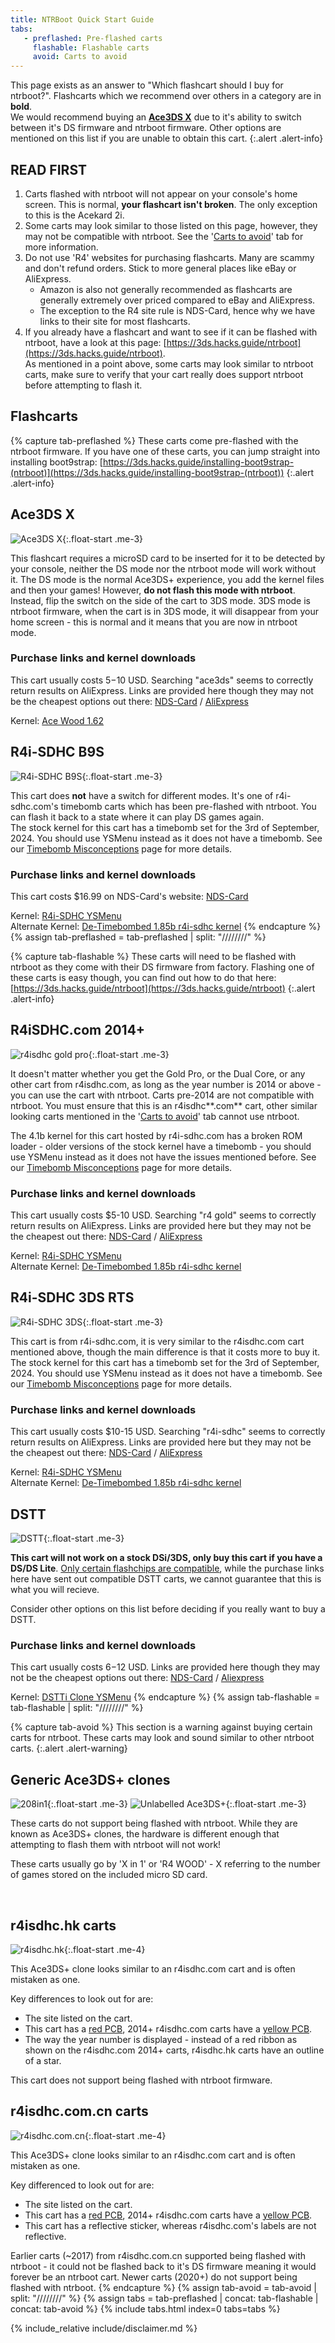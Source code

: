 ```yaml
---
title: NTRBoot Quick Start Guide
tabs:
   - preflashed: Pre-flashed carts
     flashable: Flashable carts
     avoid: Carts to avoid
---
```


This page exists as an answer to "Which flashcart should I buy for ntrboot?". Flashcarts which we recommend over others in a category are in **bold**. <br/>
We would recommend buying an **[Ace3DS X](?tab=preflashed#ace3ds-x)** due to it's ability to switch between it's DS firmware and ntrboot firmware. Other options are mentioned on this list if you are unable to obtain this cart.
{:.alert .alert-info}

## READ FIRST

1. Carts flashed with ntrboot will not appear on your console's home screen. This is normal, **your flashcart isn't broken**. The only exception to this is the Acekard 2i.
1. Some carts may look similar to those listed on this page, however, they may not be compatible with ntrboot. See the '[Carts to avoid](?tab=avoid)' tab for more information.
1. Do not use 'R4' websites for purchasing flashcarts. Many are scammy and don't refund orders. Stick to more general places like eBay or AliExpress.
   - Amazon is also not generally recommended as flashcarts are generally extremely over priced compared to eBay and AliExpress.
   - The exception to the R4 site rule is NDS-Card, hence why we have links to their site for most flashcarts.
1. If you already have a flashcart and want to see if it can be flashed with ntrboot, have a look at this page: [https://3ds.hacks.guide/ntrboot](https://3ds.hacks.guide/ntrboot). <br/>As mentioned in a point above, some carts may look similar to ntrboot carts, make sure to verify that your cart really does support ntrboot before attempting to flash it.

## Flashcarts

{% capture tab-preflashed %}
These carts come pre-flashed with the ntrboot firmware. If you have one of these carts, you can jump straight into installing boot9strap: [https://3ds.hacks.guide/installing-boot9strap-(ntrboot)](https://3ds.hacks.guide/installing-boot9strap-(ntrboot))
{:.alert .alert-info}

## **Ace3DS X**
![Ace3DS X](/assets/images/ds_carts/ace3dsx.png){:.float-start .me-3} 

This flashcart requires a microSD card to be inserted for it to be detected by your console, neither the DS mode nor the ntrboot mode will work without it. The DS mode is the normal Ace3DS+ experience, you add the kernel files and then your games! However, **do not flash this mode with ntrboot**. Instead, flip the switch on the side of the cart to 3DS mode. 3DS mode is ntrboot firmware, when the cart is in 3DS mode, it will disappear from your home screen - this is normal and it means that you are now in ntrboot mode.

### Purchase links and kernel downloads

This cart usually costs $5-$10 USD. Searching "ace3ds" seems to correctly return results on AliExpress. Links are provided here though they may not be the cheapest options out there: [NDS-Card](https://www.nds-card.com/ProShow.asp?ProID=575) / [AliExpress](https://www.aliexpress.com/item/1005005337644588.html)

Kernel: [Ace Wood 1.62](https://flashcard-archive.ds-homebrew.com/Ace3DS+_R4iLS/Ace3DS+_R4iLS_Wood_R4_1.62.zip) 

## R4i-SDHC B9S
![R4i-SDHC B9S](/assets/images/ds_carts/r4i-sdhc_b9s.png){:.float-start .me-3} 

This cart does **not** have a switch for different modes. It's one of r4i-sdhc.com's timebomb carts which has been pre-flashed with ntrboot. You can flash it back to a state where it can play DS games again. <br/>The stock kernel for this cart has a timebomb set for the 3rd of September, 2024. You should use YSMenu instead as it does not have a timebomb. See our [Timebomb Misconceptions](ds-timebomb) page for more details.

### Purchase links and kernel downloads

This cart costs $16.99 on NDS-Card's website: [NDS-Card](https://www.nds-card.com/ProShow.asp?ProID=574)

Kernel: [R4i-SDHC YSMenu](https://gbatemp.net/threads/retrogamefan-updates-releases.267243/)<br/>
Alternate Kernel: [De-Timebombed 1.85b r4i-sdhc kernel](https://github.com/DS-Homebrew/flashcard-archive/raw/archive/files/YSMenu/DEMON_common/r4i-sdhc.com_DEMON_1.85b-no-timebomb.zip)
{% endcapture %}
{% assign tab-preflashed = tab-preflashed | split: "////////" %}

{% capture tab-flashable %}
These carts will need to be flashed with ntrboot as they come with their DS firmware from factory. Flashing one of these carts is easy though, you can find out how to do that here: [https://3ds.hacks.guide/ntrboot](https://3ds.hacks.guide/ntrboot)
{:.alert .alert-info}

## **R4iSDHC.com 2014+**
![r4isdhc gold pro](/assets/images/ds_carts/r4isdhc_com_front.png){:.float-start .me-3} 

It doesn't matter whether you get the Gold Pro, or the Dual Core, or any other cart from r4isdhc.com, as long as the year number is 2014 or above - you can use the cart with ntrboot. Carts pre-2014 are not compatible with ntrboot. You must ensure that this is an r4isdhc**.com** cart, other similar looking carts mentioned in the '[Carts to avoid](?tab=avoid)' tab cannot use ntrboot. 

The 4.1b kernel for this cart hosted by r4i-sdhc.com has a broken ROM loader - older versions of the stock kernel have a timebomb - you should use YSMenu instead as it does not have the issues mentioned before. See our [Timebomb Misconceptions](ds-timebomb) page for more details.

### Purchase links and kernel downloads

This cart usually costs $5-10 USD. Searching "r4 gold" seems to correctly return results on AliExpress. Links are provided here but they may not be the cheapest out there: [NDS-Card](https://www.nds-card.com/ProShow.asp?ProID=490) / [AliExpress](https://www.aliexpress.com/item/1005002010753427.html)

Kernel: [R4i-SDHC YSMenu](https://gbatemp.net/threads/retrogamefan-updates-releases.267243/)<br/>
Alternate Kernel: [De-Timebombed 1.85b r4i-sdhc kernel](https://github.com/DS-Homebrew/flashcard-archive/raw/archive/files/YSMenu/DEMON_common/r4i-sdhc.com_DEMON_1.85b-no-timebomb.zip)

## R4i-SDHC 3DS RTS
![R4i-SDHC 3DS](/assets/images/ds_carts/r4i-sdhc_3ds_rts.png){:.float-start .me-3}   

This cart is from r4i-sdhc.com, it is very similar to the r4isdhc.com cart mentioned above, though the main difference is that it costs more to buy it. <br/>The stock kernel for this cart has a timebomb set for the 3rd of September, 2024. You should use YSMenu instead as it does not have a timebomb. See our [Timebomb Misconceptions](ds-timebomb) page for more details.

### Purchase links and kernel downloads

This cart usually costs $10-15 USD. Searching "r4i-sdhc" seems to correctly return results on AliExpress. Links are provided here but they may not be the cheapest out there: [NDS-Card](https://www.nds-card.com/ProShow.asp?ProID=146) / [AliExpress](https://www.aliexpress.com/item/1005005714399106.html)

Kernel: [R4i-SDHC YSMenu](https://gbatemp.net/threads/retrogamefan-updates-releases.267243/)<br/>
Alternate Kernel: [De-Timebombed 1.85b r4i-sdhc kernel](https://github.com/DS-Homebrew/flashcard-archive/raw/archive/files/YSMenu/DEMON_common/r4i-sdhc.com_DEMON_1.85b-no-timebomb.zip)

## DSTT
![DSTT](/assets/images/ds_carts/dstt.png){:.float-start .me-3}   

**This cart will not work on a stock DSi/3DS, only buy this cart if you have a DS/DS Lite**. [Only certain flashchips are compatible](https://gist.github.com/aspargas2/fa2a70aed3a7fe33f1f10bc264d9fab6), while the purchase links here have sent out compatible DSTT carts, we cannot guarantee that this is what you will recieve. 

Consider other options on this list before deciding if you really want to buy a DSTT.

### Purchase links and kernel downloads

This cart usually costs $6-$12 USD. Links are provided here though they may not be the cheapest options out there: [NDS-Card](https://www.nds-card.com/ProShow.asp?ProID=157) / [Aliexpress](https://www.aliexpress.com/item/1005005579961052.html) 

Kernel: [DSTTi Clone YSMenu](https://gbatemp.net/threads/retrogamefan-updates-releases.267243/)
{% endcapture %}
{% assign tab-flashable = tab-flashable | split: "////////" %}

{% capture tab-avoid %}
This section is a warning against buying certain carts for ntrboot. These carts may look and sound similar to other ntrboot carts.
{:.alert .alert-warning}

## Generic Ace3DS+ clones
![208in1](/assets/images/ds_carts/208in1.png){:.float-start .me-3}  ![Unlabelled Ace3DS+](/assets/images/ds_carts/ace3ds-nolabel.png){:.float-start .me-3}

These carts do not support being flashed with ntrboot. While they are known as Ace3DS+ clones, the hardware is different enough that attempting to flash them with ntrboot will not work! 

These carts usually go by 'X in 1' or 'R4 WOOD' - X referring to the number of games stored on the included micro SD card.

<br/>

## r4isdhc.hk carts

![r4isdhc.hk](/assets/images/ds_carts/r4isdhc_hk.png){:.float-start .me-4}

This Ace3DS+ clone looks similar to an r4isdhc.com cart and is often mistaken as one. 

Key differences to look out for are: 
- The site listed on the cart. 
- This cart has a [red PCB](/assets/images/ds_carts/ace3ds-nolabel.png), 2014+ r4isdhc.com carts have a [yellow PCB](/assets/images/ds_carts/r4isdhc_com_back.png).
- The way the year number is displayed - instead of a red ribbon as shown on the r4isdhc.com 2014+ carts, r4isdhc.hk carts have an outline of a star. 

This cart does not support being flashed with ntrboot firmware.

## r4isdhc.com.cn carts 

![r4isdhc.com.cn](/assets/images/ds_carts/r4isdhc_com_cn.png){:.float-start .me-4}

This Ace3DS+ clone looks similar to an r4isdhc.com cart and is often mistaken as one. 

Key differenced to look out for are: 
- The site listed on the cart. 
- This cart has a [red PCB](/assets/images/ds_carts/ace3ds-nolabel.png), 2014+ r4isdhc.com carts have a [yellow PCB](/assets/images/ds_carts/r4isdhc_com_back.png).
- This cart has a reflective sticker, whereas r4isdhc.com's labels are not reflective.

Earlier carts (~2017) from r4isdhc.com.cn supported being flashed with ntrboot - it could not be flashed back to it's DS firmware meaning it would forever be an ntrboot cart. Newer carts (2020+) do not support being flashed with ntrboot.
{% endcapture %}
{% assign tab-avoid = tab-avoid | split: "////////" %}
{% assign tabs = tab-preflashed | concat: tab-flashable | concat: tab-avoid %}
{% include tabs.html index=0 tabs=tabs %}

{% include_relative include/disclaimer.md %}
